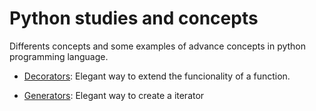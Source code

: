 # Python studies and concepts

Differents concepts and some examples of advance concepts in python programming language.

* [Decorators](https://github.com/el-dani-cortes/python_studies_concepts/tree/main/decorators): Elegant way to extend the funcionality of a function.

* [Generators](https://github.com/el-dani-cortes/python_studies_concepts/tree/main/generators): Elegant way to create a iterator

